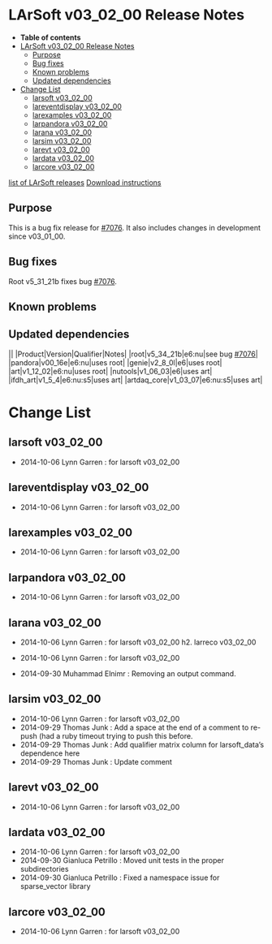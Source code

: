 LArSoft v03\_02\_00 Release Notes
======================================================================

-   **Table of contents**
-   [LArSoft v03\_02\_00 Release Notes](#LArSoft-v03_02_00-Release-Notes)
    -   [Purpose](#Purpose)
    -   [Bug fixes](#Bug-fixes)
    -   [Known problems](#Known-problems)
    -   [Updated dependencies](#Updated-dependencies)
-   [Change List](#Change-List)
    -   [larsoft v03\_02\_00](#larsoft-v03_02_00)
    -   [lareventdisplay v03\_02\_00](#lareventdisplay-v03_02_00)
    -   [larexamples v03\_02\_00](#larexamples-v03_02_00)
    -   [larpandora v03\_02\_00](#larpandora-v03_02_00)
    -   [larana v03\_02\_00](#larana-v03_02_00)
    -   [larsim v03\_02\_00](#larsim-v03_02_00)
    -   [larevt v03\_02\_00](#larevt-v03_02_00)
    -   [lardata v03\_02\_00](#lardata-v03_02_00)
    -   [larcore v03\_02\_00](#larcore-v03_02_00)

[list of LArSoft releases](LArSoft_release_list)
[Download instructions](http://scisoft.fnal.gov/scisoft/projects/larsoft/v03_02_00/larsoft-v03_02_00.html)

Purpose
--------------------

This is a bug fix release for [\#7076](/redmine/issues/7076 "Bug: LArSoft v03_00_00 unable to read recob::Wire from MicroBooNE MCC 5 files (Closed)"). It also includes changes in development since v03\_01\_00.

Bug fixes
------------------------

Root v5\_31\_21b fixes bug [\#7076](/redmine/issues/7076 "Bug: LArSoft v03_00_00 unable to read recob::Wire from MicroBooNE MCC 5 files (Closed)").

Known problems
----------------------------------

Updated dependencies
----------------------------------------------

||
|Product|Version|Qualifier|Notes|
|root|v5\_34\_21b|e6:nu|see bug [\#7076](/redmine/issues/7076 "Bug: LArSoft v03_00_00 unable to read recob::Wire from MicroBooNE MCC 5 files (Closed)")|
|pandora|v00\_16e|e6:nu|uses root|
|genie|v2\_8\_0l|e6|uses root|
|art|v1\_12\_02|e6:nu|uses root|
|nutools|v1\_06\_03|e6|uses art|
|ifdh\_art|v1\_5\_4|e6:nu:s5|uses art|
|artdaq\_core|v1\_03\_07|e6:nu:s5|uses art|

Change List
============================

larsoft v03\_02\_00
------------------------------------------

-   2014-10-06 Lynn Garren : for larsoft v03\_02\_00

lareventdisplay v03\_02\_00
----------------------------------------------------------

-   2014-10-06 Lynn Garren : for larsoft v03\_02\_00

larexamples v03\_02\_00
--------------------------------------------------

-   2014-10-06 Lynn Garren : for larsoft v03\_02\_00

larpandora v03\_02\_00
------------------------------------------------

-   2014-10-06 Lynn Garren : for larsoft v03\_02\_00

larana v03\_02\_00
----------------------------------------

-   2014-10-06 Lynn Garren : for larsoft v03\_02\_00
    h2. larreco v03\_02\_00

-   2014-10-06 Lynn Garren : for larsoft v03\_02\_00
-   2014-09-30 Muhammad Elnimr : Removing an output command.

larsim v03\_02\_00
----------------------------------------

-   2014-10-06 Lynn Garren : for larsoft v03\_02\_00
-   2014-09-29 Thomas Junk : Add a space at the end of a comment to re-push (had a ruby timeout trying to push this before.
-   2014-09-29 Thomas Junk : Add qualifier matrix column for larsoft\_data’s dependence here
-   2014-09-29 Thomas Junk : Update comment

larevt v03\_02\_00
----------------------------------------

-   2014-10-06 Lynn Garren : for larsoft v03\_02\_00

lardata v03\_02\_00
------------------------------------------

-   2014-10-06 Lynn Garren : for larsoft v03\_02\_00
-   2014-09-30 Gianluca Petrillo : Moved unit tests in the proper subdirectories
-   2014-09-30 Gianluca Petrillo : Fixed a namespace issue for sparse\_vector library

larcore v03\_02\_00
------------------------------------------

-   2014-10-06 Lynn Garren : for larsoft v03\_02\_00
